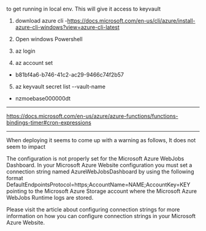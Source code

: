 ﻿to get running in local env. 
This will give it access to keyvault

1. download azure cli
 -https://docs.microsoft.com/en-us/cli/azure/install-azure-cli-windows?view=azure-cli-latest

2. Open windows Powershell
3. az login
4. az account set <accountid>
 - b81bf4a6-b746-41c2-ac29-9466c74f2b57
5. az keyvault secret list --vault-name <vaultname>
 - nzmoebase000000dt

 -------------------------------

 https://docs.microsoft.com/en-us/azure/azure-functions/functions-bindings-timer#cron-expressions

 -------------------------------------------------------------------------------

 When deploying it seems to come up with a warning as follows, 
 It does not seem to impact

 The configuration is not properly set for the Microsoft Azure WebJobs Dashboard. 
In your Microsoft Azure Website configuration you must set a connection string named AzureWebJobsDashboard by using the following format DefaultEndpointsProtocol=https;AccountName=NAME;AccountKey=KEY pointing to the Microsoft Azure Storage account where the Microsoft Azure WebJobs Runtime logs are stored. 

Please visit the article about configuring connection strings for more information on how you can configure connection strings in your Microsoft Azure Website.